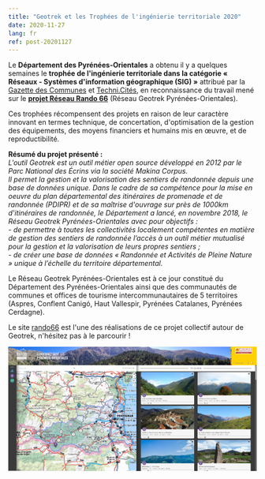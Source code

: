 ```yaml
---
title: "Geotrek et les Trophées de l'ingénierie territoriale 2020"
date: 2020-11-27
lang: fr
ref: post-20201127
---
```

Le **Département des Pyrénées-Orientales** a obtenu il y a quelques semaines le **trophée de l'ingénierie territoriale
dans la catégorie « Réseaux - Systèmes d'information géographique (SIG) »** attribué par la [Gazette des Communes](https://www.lagazettedescommunes.com/)
et [Techni.Cités](https://www.lagazettedescommunes.com/rubriques/club-technicites/),
en reconnaissance du travail mené sur le [**projet Réseau Rando 66**](https://rando66.fr/) (Réseau Geotrek Pyrénées-Orientales).

Ces trophées récompensent des projets en raison de leur caractère innovant en termes technique, de concertation,
d'optimisation de la gestion des équipements, des moyens financiers et humains mis en œuvre, et de reproductibilité. 

**Résumé du projet présenté :**  
*L'outil Geotrek est un outil métier open source développé en 2012 par le Parc National des Écrins via la société Makina Corpus.*  
*Il permet la gestion et la valorisation des sentiers de randonnée depuis une base de données unique.*
*Dans le cadre de sa compétence pour la mise en oeuvre du plan départemental des itinéraires de promenade et de randonnée (PDIPR)*
*et de sa maîtrise d'ouvrage sur près de 1000km d'itinéraires de randonnée, le Département a lancé, en novembre 2018,*
*le Réseau Geotrek Pyrénées-Orientales avec pour objectifs :*  
*- de permettre à toutes les collectivités localement compétentes en matière de gestion des sentiers de randonnée*
*l’accès à un outil métier mutualisé pour la gestion et la valorisation de leurs propres sentiers ;*  
*- de créer une base de données « Randonnée et Activités de Pleine Nature » unique à l’échelle du territoire départemental.*  

Le Réseau Geotrek Pyrénées-Orientales est à ce jour constitué du Département des Pyrénées-Orientales ainsi que des communautés de communes
et offices de tourisme intercommunautaires de 5 territoires (Aspres, Conflent Canigó, Haut Vallespir, Pyrénées Catalanes, Pyrénées Cerdagne).  

Le site [rando66](https://rando66.fr) est l'une des réalisations de ce projet collectif autour de Geotrek, n'hésitez pas à le parcourir !  

[![Réseau Geotrek Pyrénées-Orientales](/assets/img/2020/20201127_CD66_Geotrek.png)](https://https://rando66.fr/)
